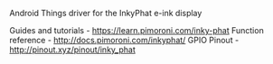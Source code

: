 Android Things driver for the InkyPhat e-ink display

Guides and tutorials - https://learn.pimoroni.com/inky-phat
Function reference - http://docs.pimoroni.com/inkyphat/
GPIO Pinout - http://pinout.xyz/pinout/inky_phat
